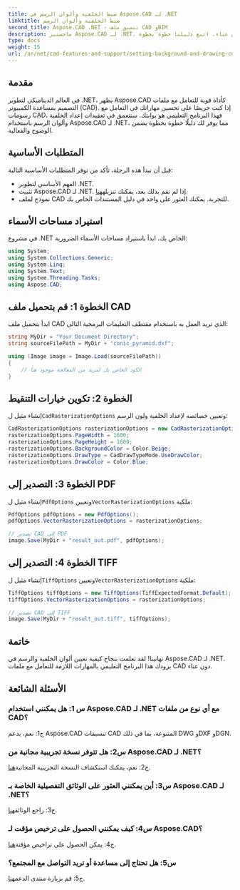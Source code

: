 ```yaml
---
title: ضبط الخلفية وألوان الرسم في Aspose.CAD لـ .NET
linktitle: ضبط الخلفية وألوان الرسم
second_title: Aspose.CAD .NET - تنسيق ملف CAD وBIM
description: ماجستير Aspose.CAD لـ .NET. قم بتعيين الخلفية ورسم الألوان دون عناء. اتبع دليلنا خطوة بخطوة.
type: docs
weight: 15
url: /ar/net/cad-features-and-support/setting-background-and-drawing-colors/
---
```

## مقدمة

في العالم الديناميكي لتطوير .NET، يظهر Aspose.CAD كأداة قوية للتعامل مع ملفات التصميم بمساعدة الكمبيوتر (CAD). إذا كنت حريصًا على تحسين مهاراتك في التعامل مع رسومات CAD، فهذا البرنامج التعليمي هو بوابتك. سنتعمق في تعقيدات إعداد الخلفية وألوان الرسم باستخدام Aspose.CAD لـ .NET، مما يوفر لك دليلًا خطوة بخطوة يضمن الوضوح والفعالية.

## المتطلبات الأساسية

قبل أن نبدأ هذه الرحلة، تأكد من توفر المتطلبات الأساسية التالية:

- الفهم الأساسي لتطوير .NET.
-  تثبيت Aspose.CAD لـ .NET. إذا لم تقم بذلك بعد، يمكنك تنزيله[هنا](https://releases.aspose.com/cad/net/).
- نموذج لملف CAD للتجربة. يمكنك العثور على واحد في دليل المستندات الخاص بك.

## استيراد مساحات الأسماء

في مشروع .NET الخاص بك، ابدأ باستيراد مساحات الأسماء الضرورية:

```csharp
using System;
using System.Collections.Generic;
using System.Linq;
using System.Text;
using System.Threading.Tasks;
using Aspose.CAD;
```

## الخطوة 1: قم بتحميل ملف CAD

ابدأ بتحميل ملف CAD الذي تريد العمل به باستخدام مقتطف التعليمات البرمجية التالي:

```csharp
string MyDir = "Your Document Directory";
string sourceFilePath = MyDir + "conic_pyramid.dxf";

using (Image image = Image.Load(sourceFilePath))
{
    // الكود الخاص بك لمزيد من المعالجة موجود هنا
}
```

## الخطوة 2: تكوين خيارات التنقيط

 إنشاء مثيل ل`CadRasterizationOptions` وتعيين خصائصه لإعداد الخلفية ولون الرسم:

```csharp
CadRasterizationOptions rasterizationOptions = new CadRasterizationOptions();
rasterizationOptions.PageWidth = 1600;
rasterizationOptions.PageHeight = 1600;
rasterizationOptions.BackgroundColor = Color.Beige;
rasterizationOptions.DrawType = CadDrawTypeMode.UseDrawColor;
rasterizationOptions.DrawColor = Color.Blue;
```

## الخطوة 3: التصدير إلى PDF

 إنشاء مثيل ل`PdfOptions` وتعيين`VectorRasterizationOptions` ملكية:

```csharp
PdfOptions pdfOptions = new PdfOptions();
pdfOptions.VectorRasterizationOptions = rasterizationOptions;

// تصدير CAD إلى PDF
image.Save(MyDir + "result_out.pdf", pdfOptions);
```

## الخطوة 4: التصدير إلى TIFF

 إنشاء مثيل ل`TiffOptions` وتعيين`VectorRasterizationOptions` ملكية:

```csharp
TiffOptions tiffOptions = new TiffOptions(TiffExpectedFormat.Default);
tiffOptions.VectorRasterizationOptions = rasterizationOptions;

// تصدير CAD إلى TIFF
image.Save(MyDir + "result_out.tiff", tiffOptions);
```

## خاتمة

تهانينا! لقد تعلمت بنجاح كيفية تعيين ألوان الخلفية والرسم في Aspose.CAD لـ .NET. يزودك هذا البرنامج التعليمي بالمهارات اللازمة للتعامل مع ملفات CAD دون عناء.

## الأسئلة الشائعة

### س 1: هل يمكنني استخدام Aspose.CAD لـ .NET مع أي نوع من ملفات CAD؟

ج1: نعم، يدعم Aspose.CAD تنسيقات CAD المتنوعة، بما في ذلك DWG وDXF وDGN.

### س2: هل تتوفر نسخة تجريبية مجانية من Aspose.CAD لـ .NET؟

 ج2: نعم، يمكنك استكشاف النسخة التجريبية المجانية[هنا](https://releases.aspose.com/).

### س3: أين يمكنني العثور على الوثائق التفصيلية الخاصة بـ Aspose.CAD لـ .NET؟

 ج3: راجع الوثائق[هنا](https://reference.aspose.com/cad/net/).

### س4: كيف يمكنني الحصول على ترخيص مؤقت لـ Aspose.CAD؟

 ج4: يمكن الحصول على تراخيص مؤقتة[هنا](https://purchase.aspose.com/temporary-license/).

### س5: هل تحتاج إلى مساعدة أو تريد التواصل مع المجتمع؟

 ج5: قم بزيارة منتدى الدعم[هنا](https://forum.aspose.com/c/cad/19).
